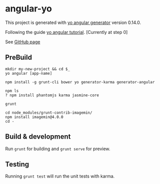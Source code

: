 # angular-yo

This project is generated with [yo angular generator](https://github.com/yeoman/generator-angular)
version 0.14.0.

Following the guide [yo angular tutorial](http://yeoman.io/codelab/). [Currently at step 0]

See [GitHub page](https://github.com/yeoman/generator-angular) 

## PreBuild
```
mkdir my-new-project && cd $_
yo angular [app-name]

npm install -g grunt-cli bower yo generator-karma generator-angular

npm ls
? npm install phantomjs karma jasmine-core

grunt

cd node_modules/grunt-contrib-imagemin/
npm install imagemin@4.0.0
cd -
```

## Build & development

Run `grunt` for building and `grunt serve` for preview.

## Testing

Running `grunt test` will run the unit tests with karma.
